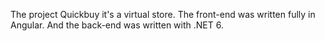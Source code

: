 The project Quickbuy it's a virtual store. The front-end was written fully in Angular. And the back-end was written with .NET 6.
